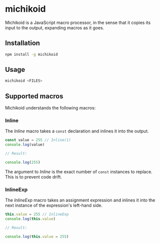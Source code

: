 # michikoid

Michikoid is a JavaScript macro processor, in the sense that it copies its input to the output, expanding macros as it goes.

## Installation

```sh
npm install -g michikoid
```

## Usage

```sh
michikoid <FILES>
```

## Supported macros

Michikoid understands the following macros:

### Inline

The *Inline* macro takes a `const` declaration and inlines it into the output.

```js
const value = 255 // Inline(1)
console.log(value)

// Result:

console.log(255)
```

The argument to *Inline* is the exact number of `const` instances to replace. This is to prevent code drift.

### InlineExp

The *InlineExp* macro takes an assignment expression and inlines it into the next instance of the expression's left-hand side.
<!-- The *InlineExp* macro replaces the next occurrence of the left-hand side of an assignment expression with the expression itself. -->

```js
this.value = 255 // InlineExp
console.log(this.value)

// Result:

console.log(this.value = 255)
```
